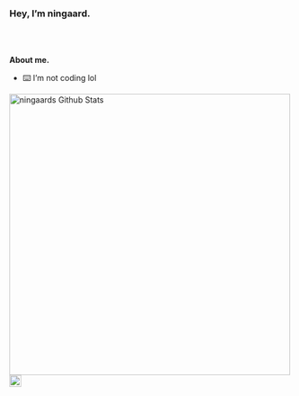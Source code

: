 <h3 title="hehehe"> Hey, I’m ningaard.</h3>

<br />
<br />

**About me.**
- ⌨️ I’m not coding lol

<img align="center" width=500 src="https://github-readme-stats.vercel.app/api?username=ningaard&count_private=true&theme=dracula&title_color=FF0000&icon_color=FF0000&show_icons=true&hide=issues&border_color=FF0000&bg_color=404040" alt="ningaards Github Stats" />

<a href="https://discord.gg/ningaardsbutik">
  <img align="left" alt="My danish shop." width="21px" src="https://raw.githubusercontent.com/anuraghazra/anuraghazra/master/assets/discord-round.svg" />
</a>
                                                                                                                                                     
